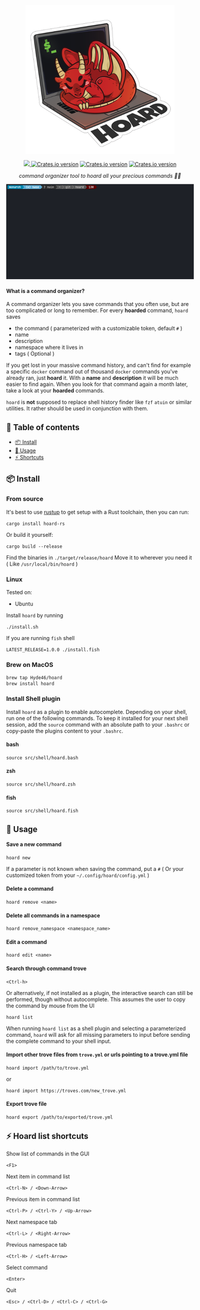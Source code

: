 <p align="center">
<img src=img/hoard_icon.png width="400">
</p>

<p align="center">
  <a href="https://github.com/Hyde46/hoard/actions/workflows/test.yml">
    <img src="https://img.shields.io/github/workflow/status/hyde46/hoard/Rust?style=flat-square" />
  </a>
  <a href="https://crates.io/crates/hoard-rs"
    ><img
      src="https://img.shields.io/crates/v/hoard-rs?style=flat-square"
      alt="Crates.io version"
  /></a>
  <a href="https://github.com/Hyde46/hoard/issues"
    ><img
      src="https://img.shields.io/github/issues/Hyde46/hoard?style=flat-square"
      alt="Crates.io version"
  /></a>
  <a href="https://crates.io/crates/hoard-rs"
    ><img
      src="https://img.shields.io/github/license/Hyde46/hoard?style=flat-square"
      alt="Crates.io version"
  /></a>
</p>

<p align="center">
<em> command organizer tool to hoard all your precious commands 💎🐉</em>
</p>

![Example usage](img/hoard_usage_example.gif)

#### What is a command organizer?

A command organizer lets you save commands that you often use, but are too complicated or long to remember.
For every **hoarded** command, `hoard` saves

- the command ( parameterized with a customizable token, default `#` )
- name
- description
- namespace where it lives in
- tags ( Optional )

If you get lost in your massive command history, and can't find for example a specific `docker` command out of thousand `docker` commands you've already ran,
just **hoard** it. With a **name** and **description** it will be much easier to find again. When you look for that command again a month later, take a look at your **hoarded** commands.

`hoard` is **not** supposed to replace shell history finder like `fzf` `atuin` or similar utilities. It rather should be used in conjunction with them.

## :love_letter: Table of contents

- [📦 Install](#install)
- [🤸 Usage](#usage)
- [:zap: Shortcuts](#shortcuts)

<a name="install"/>

## 📦 Install

### From source

It's best to use [rustup](https://rustup.rs/) to get setup with a Rust
toolchain, then you can run:

```
cargo install hoard-rs
```

Or build it yourself:

```
cargo build --release
```

Find the binaries in `./target/release/hoard`
Move it to wherever you need it ( Like `/usr/local/bin/hoard` )

### Linux

Tested on:
- Ubuntu

Install `hoard` by running

```
./install.sh
```

If you are running `fish` shell

```
LATEST_RELEASE=1.0.0 ./install.fish
```

### Brew on MacOS
```
brew tap Hyde46/hoard
brew install hoard
```
### Install Shell plugin

Install `hoard` as a plugin to enable autocomplete.
Depending on your shell, run one of the following commands.
To keep it installed for your next shell session, add the `source` command with an absolute path to your `.bashrc` or copy-paste the plugins content to your `.bashrc`.

#### bash

```
source src/shell/hoard.bash
```

#### zsh

```
source src/shell/hoard.zsh
```

#### fish

```
source src/shell/hoard.fish
```
<a name="usage"/>

## 🤸 Usage

#### Save a new command

```
hoard new
```

If a parameter is not known when saving the command, put a `#` ( Or your customized token from your `~/.config/hoard/config.yml` )

#### Delete a command

```
hoard remove <name>
```

#### Delete all commands in a namespace

```
hoard remove_namespace <namespace_name>
```

#### Edit a command

```
hoard edit <name>
```

#### Search through command trove

```
<Ctrl-h>
```

Or alternatively, if not installed as a plugin, the interactive search can still be performed, though without autocomplete. This assumes the user to copy the command by mouse from the UI

```
hoard list
```

When running `hoard list` as a shell plugin and selecting a parameterized command, `hoard` will ask for all missing parameters to input before sending the complete command to your shell input. 

#### Import other trove files from `trove.yml` or urls pointing to a trove.yml file

```
hoard import /path/to/trove.yml
```
or
```
hoard import https://troves.com/new_trove.yml
```

#### Export trove file
```
hoard export /path/to/exported/trove.yml
```

<a name="shortcuts"/>

## :zap: Hoard list shortcuts 

Show list of commands in the GUI
```
<F1>
```

Next item in command list

```
<Ctrl-N> / <Down-Arrow>
```

Previous item in command list

```
<Ctrl-P> / <Ctrl-Y> / <Up-Arrow>
```

Next namespace tab

```
<Ctrl-L> / <Right-Arrow>
```

Previous namespace tab

```
<Ctrl-H> / <Left-Arrow>
```

Select command

```
<Enter>
```

Quit

```
<Esc> / <Ctrl-D> / <Ctrl-C> / <Ctrl-G>
```
